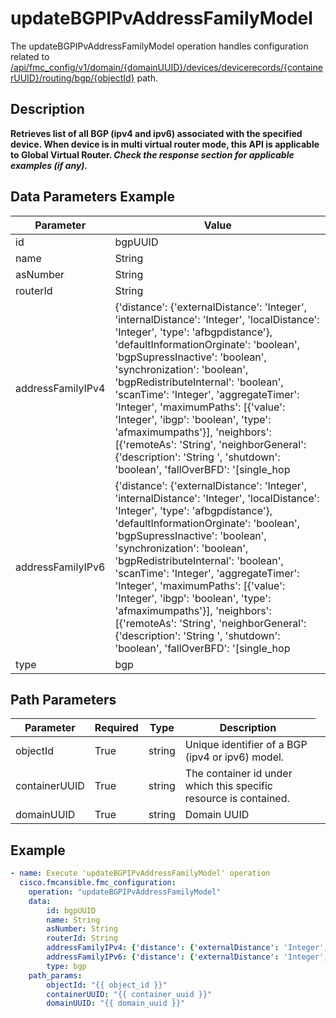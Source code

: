 # updateBGPIPvAddressFamilyModel

The updateBGPIPvAddressFamilyModel operation handles configuration related to [/api/fmc_config/v1/domain/{domainUUID}/devices/devicerecords/{containerUUID}/routing/bgp/{objectId}](/paths//api/fmc_config/v1/domain/{domain_uuid}/devices/devicerecords/{container_uuid}/routing/bgp/{object_id}.md) path.&nbsp;
## Description
**Retrieves list of all BGP (ipv4 and ipv6) associated with the specified device. When device is in multi virtual router mode, this API is applicable to Global Virtual Router. _Check the response section for applicable examples (if any)._**

## Data Parameters Example
| Parameter | Value |
| --------- | -------- |
| id | bgpUUID |
| name | String |
| asNumber | String |
| routerId | String |
| addressFamilyIPv4 | {'distance': {'externalDistance': 'Integer', 'internalDistance': 'Integer', 'localDistance': 'Integer', 'type': 'afbgpdistance'}, 'defaultInformationOrginate': 'boolean', 'bgpSupressInactive': 'boolean', 'synchronization': 'boolean', 'bgpRedistributeInternal': 'boolean', 'scanTime': 'Integer', 'aggregateTimer': 'Integer', 'maximumPaths': [{'value': 'Integer', 'ibgp': 'boolean', 'type': 'afmaximumpaths'}], 'neighbors': [{'remoteAs': 'String', 'neighborGeneral': {'description': 'String ', 'shutdown': 'boolean', 'fallOverBFD': '[single_hop | multi-hop ]', 'type': 'neighborgeneral'}, 'neighborAdvanced': {'neighborSecret': 'Secret', 'neighborHops': {'maxHopCount': 'Integer', 'disableConnectedCheck': 'boolean', 'neighborTtlSecurityHops': 'Integer', 'type': 'neighborebgpmultihop or neighborttlsecurityhops'}, 'neighborVersion': 'Integer', 'nextHopSelf': 'boolean', 'neighborWeight': 'Integer', 'sendCommunity': 'boolean', 'neighborTransportConnectionMode': {'establishTCPSession': 'boolean', 'type': 'neighbortransportconnectionmode'}, 'neighborTransportPathMTUDiscovery': {'disable': 'boolean', 'type': 'neighbortransportpathmtudiscovery'}, 'type': 'neighboradvanced'}, 'neighborTimers': {'keepAliveInterval': 'Integer', 'holdTime': 'Integer', 'minimumHoldTime': 'Integer', 'type': 'neighbortimers'}, 'neighborRoutes': {'advertisementInterval': 'Integer', 'neighborAdvertiseMaps': [{'routeMap': 'RouteMap', 'existMap': 'boolean', 'existRouteMap': 'RouteMap', 'type': 'neighboradvertisemap'}], 'removePrivateAs': 'boolean'}, 'neighborFiltering': {'neighborDistributeLists': [{'accessList': 'AccessList', 'filterUpdateAction': '[IN/OUT]', 'type': 'neighbordistributelist', 'id': 'uuid of accessList'}], 'neighborRouteMap': [{'routeMap': 'RouteMap', 'filterUpdateAction': '[IN/OUT]', 'type': 'neighborroutemap'}], 'ipv4PrefixListFilter': [{'ipv4PrefixList': 'IPV4PrefixList', 'filterUpdateAction': '[IN/OUT]', 'type': 'neighborprefixlist'}], 'neighborFilterList': [{'asPathList': 'asPath', 'filterUpdateAction': '[IN/OUT]', 'type': 'neighborfilterlist'}], 'neighborMaximumPrefix': {'maxPrefixLimit': 'long', 'thresholdValue': 'Integer', 'restartInterval': 'Integer', 'warningOnly': 'boolean', 'type': 'neighbormaximumprefix'}, 'neighborDefaultOriginate': {'routeMap': 'RouteMap', 'type': 'neighbordefaultoriginate'}}, 'neighborLocalAs': {'asNumber': 'String', 'noPrepend': 'boolean', 'replaceAs': 'boolean', 'dualAs': 'boolean', 'type': 'neighborlocalas'}, 'neighborHaMode': {'disable': 'boolean', 'type': 'neighborhamode'}, 'ipv4Address': 'String', 'type': 'neighboripv4'}], 'redistributeProtocols': [{'routeMap': 'routemap', 'routeMetric': {'metricValue': 'long'}, 'type': 'redistributestatic'}, {'routeMap': 'routemap', 'routeMetric': {'metricValue': 'long'}, 'type': 'redistributeconnected'}, {'routeMap': 'routemap', 'routeMetric': {'metricValue': 'long'}, 'type': 'redistributerip'}, {'routeMap': 'routemap', 'routeMetric': {'metricValue': 'long'}, 'type': 'redistributebgp'}, {'processId': 'string', 'routeMap': 'routemap', 'routeMetric': {'metricValue': 'long'}, 'matchExternal1': 'boolean', 'matchExternal2': 'boolean', 'matchInternal': 'boolean', 'matchNssaExternal1': 'boolean', 'matchNssaExternal2': 'boolean', 'type': 'redistributeospf'}], 'distributeLists': [{'accessList': 'StandardAccessList', 'type': 'incomingroutefilter'}, {'accessList': 'StandardAccessList', 'protocol': 'FilterProtocol Object', 'type': 'outgoingroutefilter'}], 'aftableMap': 'RouteMap', 'bgpNextHopTriggerDelay': 'Integer', 'bgpNextHopTriggerEnable': 'boolean', 'id': 'uuid of ipv4 general settings', 'type': 'afipv4'} |
| addressFamilyIPv6 | {'distance': {'externalDistance': 'Integer', 'internalDistance': 'Integer', 'localDistance': 'Integer', 'type': 'afbgpdistance'}, 'defaultInformationOrginate': 'boolean', 'bgpSupressInactive': 'boolean', 'synchronization': 'boolean', 'bgpRedistributeInternal': 'boolean', 'scanTime': 'Integer', 'aggregateTimer': 'Integer', 'maximumPaths': [{'value': 'Integer', 'ibgp': 'boolean', 'type': 'afmaximumpaths'}], 'neighbors': [{'remoteAs': 'String', 'neighborGeneral': {'description': 'String ', 'shutdown': 'boolean', 'fallOverBFD': '[single_hop | multi-hop ]', 'type': 'neighborgeneral'}, 'neighborAdvanced': {'neighborSecret': 'Secret', 'neighborHops': {'maxHopCount': 'Integer', 'disableConnectedCheck': 'boolean', 'neighborTtlSecurityHops': 'Integer', 'type': 'neighborebgpmultihop or neighborttlsecurityhops'}, 'neighborVersion': 'Integer', 'nextHopSelf': 'boolean', 'neighborWeight': 'Integer', 'sendCommunity': 'boolean', 'neighborTransportConnectionMode': {'establishTCPSession': 'boolean', 'type': 'neighbortransportconnectionmode'}, 'neighborTransportPathMTUDiscovery': {'disable': 'boolean', 'type': 'neighbortransportpathmtudiscovery'}, 'type': 'neighboradvanced'}, 'neighborTimers': {'keepAliveInterval': 'Integer', 'holdTime': 'Integer', 'minimumHoldTime': 'Integer', 'type': 'neighbortimers'}, 'neighborRoutes': {'advertisementInterval': 'Integer', 'neighborAdvertiseMaps': [{'routeMap': 'RouteMap', 'existMap': 'boolean', 'existRouteMap': 'RouteMap', 'type': 'neighboradvertisemap'}], 'removePrivateAs': 'boolean'}, 'neighborFiltering': {'neighborDistributeLists': [{'accessList': 'AccessList', 'filterUpdateAction': '[IN/OUT]', 'type': 'neighbordistributelist', 'id': 'uuid of accessList'}], 'neighborRouteMap': [{'routeMap': 'RouteMap', 'filterUpdateAction': '[IN/OUT]', 'type': 'neighborroutemap'}], 'ipv4PrefixListFilter': [{'ipv4PrefixList': 'IPV4PrefixList', 'filterUpdateAction': '[IN/OUT]', 'type': 'neighborprefixlist'}], 'neighborFilterList': [{'asPathList': 'asPath', 'filterUpdateAction': '[IN/OUT]', 'type': 'neighborfilterlist'}], 'neighborMaximumPrefix': {'maxPrefixLimit': 'long', 'thresholdValue': 'Integer', 'restartInterval': 'Integer', 'warningOnly': 'boolean', 'type': 'neighbormaximumprefix'}, 'neighborDefaultOriginate': {'routeMap': 'RouteMap', 'type': 'neighbordefaultoriginate'}}, 'neighborLocalAs': {'asNumber': 'String', 'noPrepend': 'boolean', 'replaceAs': 'boolean', 'dualAs': 'boolean', 'type': 'neighborlocalas'}, 'neighborHaMode': {'disable': 'boolean', 'type': 'neighborhamode'}, 'ipv6Address': 'String', 'ipv6Prefix': 'String', 'linkLocalInterface': 'interface', 'type': 'neighboripv6'}], 'redistributeProtocols': [{'routeMap': 'routemap', 'routeMetric': {'metricValue': 'long'}, 'type': 'redistributestatic'}, {'routeMap': 'routemap', 'routeMetric': {'metricValue': 'long'}, 'type': 'redistributeconnected'}, {'routeMap': 'routemap', 'routeMetric': {'metricValue': 'long'}, 'type': 'redistributerip'}, {'routeMap': 'routemap', 'routeMetric': {'metricValue': 'long'}, 'type': 'redistributebgp'}, {'processId': 'string', 'routeMap': 'routemap', 'routeMetric': {'metricValue': 'long'}, 'matchExternal1': 'boolean', 'matchExternal2': 'boolean', 'matchInternal': 'boolean', 'matchNssaExternal1': 'boolean', 'matchNssaExternal2': 'boolean', 'type': 'redistributeospf'}], 'aftableMap': 'RouteMap', 'bgpNextHopTriggerDelay': 'Integer', 'bgpNextHopTriggerEnable': 'boolean', 'id': 'uuid of ipv6 general settings', 'type': 'afipv6'} |
| type | bgp |

## Path Parameters
| Parameter | Required | Type | Description |
| --------- | -------- | ---- | ----------- |
| objectId | True | string <td colspan=3> Unique identifier of a BGP (ipv4 or ipv6) model. |
| containerUUID | True | string <td colspan=3> The container id under which this specific resource is contained. |
| domainUUID | True | string <td colspan=3> Domain UUID |

## Example
```yaml
- name: Execute 'updateBGPIPvAddressFamilyModel' operation
  cisco.fmcansible.fmc_configuration:
    operation: "updateBGPIPvAddressFamilyModel"
    data:
        id: bgpUUID
        name: String
        asNumber: String
        routerId: String
        addressFamilyIPv4: {'distance': {'externalDistance': 'Integer', 'internalDistance': 'Integer', 'localDistance': 'Integer', 'type': 'afbgpdistance'}, 'defaultInformationOrginate': 'boolean', 'bgpSupressInactive': 'boolean', 'synchronization': 'boolean', 'bgpRedistributeInternal': 'boolean', 'scanTime': 'Integer', 'aggregateTimer': 'Integer', 'maximumPaths': [{'value': 'Integer', 'ibgp': 'boolean', 'type': 'afmaximumpaths'}], 'neighbors': [{'remoteAs': 'String', 'neighborGeneral': {'description': 'String ', 'shutdown': 'boolean', 'fallOverBFD': '[single_hop | multi-hop ]', 'type': 'neighborgeneral'}, 'neighborAdvanced': {'neighborSecret': 'Secret', 'neighborHops': {'maxHopCount': 'Integer', 'disableConnectedCheck': 'boolean', 'neighborTtlSecurityHops': 'Integer', 'type': 'neighborebgpmultihop or neighborttlsecurityhops'}, 'neighborVersion': 'Integer', 'nextHopSelf': 'boolean', 'neighborWeight': 'Integer', 'sendCommunity': 'boolean', 'neighborTransportConnectionMode': {'establishTCPSession': 'boolean', 'type': 'neighbortransportconnectionmode'}, 'neighborTransportPathMTUDiscovery': {'disable': 'boolean', 'type': 'neighbortransportpathmtudiscovery'}, 'type': 'neighboradvanced'}, 'neighborTimers': {'keepAliveInterval': 'Integer', 'holdTime': 'Integer', 'minimumHoldTime': 'Integer', 'type': 'neighbortimers'}, 'neighborRoutes': {'advertisementInterval': 'Integer', 'neighborAdvertiseMaps': [{'routeMap': 'RouteMap', 'existMap': 'boolean', 'existRouteMap': 'RouteMap', 'type': 'neighboradvertisemap'}], 'removePrivateAs': 'boolean'}, 'neighborFiltering': {'neighborDistributeLists': [{'accessList': 'AccessList', 'filterUpdateAction': '[IN/OUT]', 'type': 'neighbordistributelist', 'id': 'uuid of accessList'}], 'neighborRouteMap': [{'routeMap': 'RouteMap', 'filterUpdateAction': '[IN/OUT]', 'type': 'neighborroutemap'}], 'ipv4PrefixListFilter': [{'ipv4PrefixList': 'IPV4PrefixList', 'filterUpdateAction': '[IN/OUT]', 'type': 'neighborprefixlist'}], 'neighborFilterList': [{'asPathList': 'asPath', 'filterUpdateAction': '[IN/OUT]', 'type': 'neighborfilterlist'}], 'neighborMaximumPrefix': {'maxPrefixLimit': 'long', 'thresholdValue': 'Integer', 'restartInterval': 'Integer', 'warningOnly': 'boolean', 'type': 'neighbormaximumprefix'}, 'neighborDefaultOriginate': {'routeMap': 'RouteMap', 'type': 'neighbordefaultoriginate'}}, 'neighborLocalAs': {'asNumber': 'String', 'noPrepend': 'boolean', 'replaceAs': 'boolean', 'dualAs': 'boolean', 'type': 'neighborlocalas'}, 'neighborHaMode': {'disable': 'boolean', 'type': 'neighborhamode'}, 'ipv4Address': 'String', 'type': 'neighboripv4'}], 'redistributeProtocols': [{'routeMap': 'routemap', 'routeMetric': {'metricValue': 'long'}, 'type': 'redistributestatic'}, {'routeMap': 'routemap', 'routeMetric': {'metricValue': 'long'}, 'type': 'redistributeconnected'}, {'routeMap': 'routemap', 'routeMetric': {'metricValue': 'long'}, 'type': 'redistributerip'}, {'routeMap': 'routemap', 'routeMetric': {'metricValue': 'long'}, 'type': 'redistributebgp'}, {'processId': 'string', 'routeMap': 'routemap', 'routeMetric': {'metricValue': 'long'}, 'matchExternal1': 'boolean', 'matchExternal2': 'boolean', 'matchInternal': 'boolean', 'matchNssaExternal1': 'boolean', 'matchNssaExternal2': 'boolean', 'type': 'redistributeospf'}], 'distributeLists': [{'accessList': 'StandardAccessList', 'type': 'incomingroutefilter'}, {'accessList': 'StandardAccessList', 'protocol': 'FilterProtocol Object', 'type': 'outgoingroutefilter'}], 'aftableMap': 'RouteMap', 'bgpNextHopTriggerDelay': 'Integer', 'bgpNextHopTriggerEnable': 'boolean', 'id': 'uuid of ipv4 general settings', 'type': 'afipv4'}
        addressFamilyIPv6: {'distance': {'externalDistance': 'Integer', 'internalDistance': 'Integer', 'localDistance': 'Integer', 'type': 'afbgpdistance'}, 'defaultInformationOrginate': 'boolean', 'bgpSupressInactive': 'boolean', 'synchronization': 'boolean', 'bgpRedistributeInternal': 'boolean', 'scanTime': 'Integer', 'aggregateTimer': 'Integer', 'maximumPaths': [{'value': 'Integer', 'ibgp': 'boolean', 'type': 'afmaximumpaths'}], 'neighbors': [{'remoteAs': 'String', 'neighborGeneral': {'description': 'String ', 'shutdown': 'boolean', 'fallOverBFD': '[single_hop | multi-hop ]', 'type': 'neighborgeneral'}, 'neighborAdvanced': {'neighborSecret': 'Secret', 'neighborHops': {'maxHopCount': 'Integer', 'disableConnectedCheck': 'boolean', 'neighborTtlSecurityHops': 'Integer', 'type': 'neighborebgpmultihop or neighborttlsecurityhops'}, 'neighborVersion': 'Integer', 'nextHopSelf': 'boolean', 'neighborWeight': 'Integer', 'sendCommunity': 'boolean', 'neighborTransportConnectionMode': {'establishTCPSession': 'boolean', 'type': 'neighbortransportconnectionmode'}, 'neighborTransportPathMTUDiscovery': {'disable': 'boolean', 'type': 'neighbortransportpathmtudiscovery'}, 'type': 'neighboradvanced'}, 'neighborTimers': {'keepAliveInterval': 'Integer', 'holdTime': 'Integer', 'minimumHoldTime': 'Integer', 'type': 'neighbortimers'}, 'neighborRoutes': {'advertisementInterval': 'Integer', 'neighborAdvertiseMaps': [{'routeMap': 'RouteMap', 'existMap': 'boolean', 'existRouteMap': 'RouteMap', 'type': 'neighboradvertisemap'}], 'removePrivateAs': 'boolean'}, 'neighborFiltering': {'neighborDistributeLists': [{'accessList': 'AccessList', 'filterUpdateAction': '[IN/OUT]', 'type': 'neighbordistributelist', 'id': 'uuid of accessList'}], 'neighborRouteMap': [{'routeMap': 'RouteMap', 'filterUpdateAction': '[IN/OUT]', 'type': 'neighborroutemap'}], 'ipv4PrefixListFilter': [{'ipv4PrefixList': 'IPV4PrefixList', 'filterUpdateAction': '[IN/OUT]', 'type': 'neighborprefixlist'}], 'neighborFilterList': [{'asPathList': 'asPath', 'filterUpdateAction': '[IN/OUT]', 'type': 'neighborfilterlist'}], 'neighborMaximumPrefix': {'maxPrefixLimit': 'long', 'thresholdValue': 'Integer', 'restartInterval': 'Integer', 'warningOnly': 'boolean', 'type': 'neighbormaximumprefix'}, 'neighborDefaultOriginate': {'routeMap': 'RouteMap', 'type': 'neighbordefaultoriginate'}}, 'neighborLocalAs': {'asNumber': 'String', 'noPrepend': 'boolean', 'replaceAs': 'boolean', 'dualAs': 'boolean', 'type': 'neighborlocalas'}, 'neighborHaMode': {'disable': 'boolean', 'type': 'neighborhamode'}, 'ipv6Address': 'String', 'ipv6Prefix': 'String', 'linkLocalInterface': 'interface', 'type': 'neighboripv6'}], 'redistributeProtocols': [{'routeMap': 'routemap', 'routeMetric': {'metricValue': 'long'}, 'type': 'redistributestatic'}, {'routeMap': 'routemap', 'routeMetric': {'metricValue': 'long'}, 'type': 'redistributeconnected'}, {'routeMap': 'routemap', 'routeMetric': {'metricValue': 'long'}, 'type': 'redistributerip'}, {'routeMap': 'routemap', 'routeMetric': {'metricValue': 'long'}, 'type': 'redistributebgp'}, {'processId': 'string', 'routeMap': 'routemap', 'routeMetric': {'metricValue': 'long'}, 'matchExternal1': 'boolean', 'matchExternal2': 'boolean', 'matchInternal': 'boolean', 'matchNssaExternal1': 'boolean', 'matchNssaExternal2': 'boolean', 'type': 'redistributeospf'}], 'aftableMap': 'RouteMap', 'bgpNextHopTriggerDelay': 'Integer', 'bgpNextHopTriggerEnable': 'boolean', 'id': 'uuid of ipv6 general settings', 'type': 'afipv6'}
        type: bgp
    path_params:
        objectId: "{{ object_id }}"
        containerUUID: "{{ container_uuid }}"
        domainUUID: "{{ domain_uuid }}"

```
